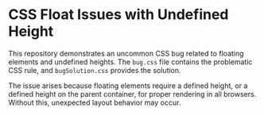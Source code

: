 # CSS Float Issues with Undefined Height

This repository demonstrates an uncommon CSS bug related to floating elements and undefined heights.  The `bug.css` file contains the problematic CSS rule, and `bugSolution.css` provides the solution.

The issue arises because floating elements require a defined height, or a defined height on the parent container, for proper rendering in all browsers.  Without this, unexpected layout behavior may occur.